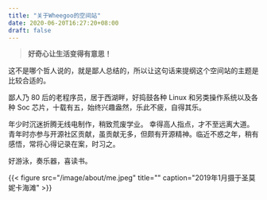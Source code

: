 ```yaml
---
title: "关于Wheegoo的空间站"
date: 2020-06-20T16:27:20+08:00
draft: false
---
```


> **好奇心让生活变得有意思！**

这不是哪个哲人说的，就是鄙人总结的，所以让这句话来提纲这个空间站的主题是比较合适的。

鄙人乃 80 后的老程序员，居于西湖畔，好捣鼓各种 Linux 和另类操作系统以及各种 Soc 芯片，十载有五，始终兴趣盎然，乐此不疲，自得其乐。

年少时沉迷折腾无线电制作，稍致荒废学业。 幸得高人指点，才不至远离大道。 青年时亦参与开源社区贡献，虽贡献无多，但颇有开源精神。临近不惑之年，稍有感悟，常将心得记录在案，时习之。

好游泳，奏乐器，喜读书。

{{< figure src="/image/about/me.jpeg" title="" caption="2019年1月摄于圣莫妮卡海滩" >}}
